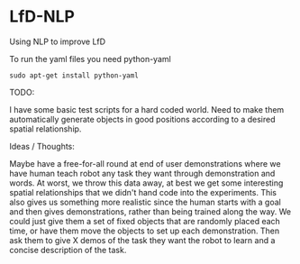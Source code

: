 # LfD-NLP
Using NLP to improve LfD

To run the yaml files you need python-yaml
```{r, engine='sh', count_lines}
sudo apt-get install python-yaml
```

TODO: 

I have some basic test scripts for a hard coded world. Need to make them automatically generate objects in good positions according to a desired spatial relationship.


Ideas / Thoughts:

Maybe have a free-for-all round at end of user demonstrations where we have human teach robot any task they want through demonstration and words. At worst, we throw this data away, at best we get some interesting spatial relationships that we didn't hand code into the experiments. This also gives us something more realistic since the human starts with a goal and then gives demonstrations, rather than being trained along the way. We could just give them a set of fixed objects that are randomly placed each time, or have them move the objects to set up each demonstration. Then ask them to give X demos of the task they want the robot to learn and a concise description of the task.
